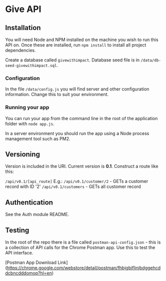 # Give API

## Installation

You will need Node and NPM installed on the machine you wish to run this API on. Once these are installed, 
run `npm install` to install all project dependencies.

Create a database called `givewithimpact`. Database seed file is in `/data/db-seed-givewithimpact.sql`.

### Configuration
In the file `/data/config.js` you will find server and other configuration information. Change this 
to suit your environment.

### Running your app
You can run your app from the command line in the root of the application folder with `node app.js`.

In a server environment you should run the app using a Node process management tool such as PM2.

## Versioning
Version is included in the URI. Current version is **0.1**. Construct a route like this:

`/api/v0.1/[api_route]` E.g.:
`/api/v0.1/customer/2` - GETs a customer record with ID '2'
`/api/v0.1/customers` - GETs all customer record

## Authentication
See the Auth module README.

## Testing
In the root of the repo there is a file called `postman-api-config.json` - this is a collection 
of API calls for the Chrome Postman app. Use this to test the API interface.

[Postman App Download Link] (https://chrome.google.com/webstore/detail/postman/fhbjgbiflinjbdggehcddcbncdddomop?hl=en)





    
